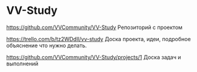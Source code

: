 # VV-Study

https://github.com/VVCommunity/VV-Study Репозиторий с проектом

https://trello.com/b/tz2WDdIl/vv-study Доска проекта, идеи, подробное объяснение что нужно делать.

https://github.com/VVCommunity/VV-Study/projects/1 Доска задач и выполнений
